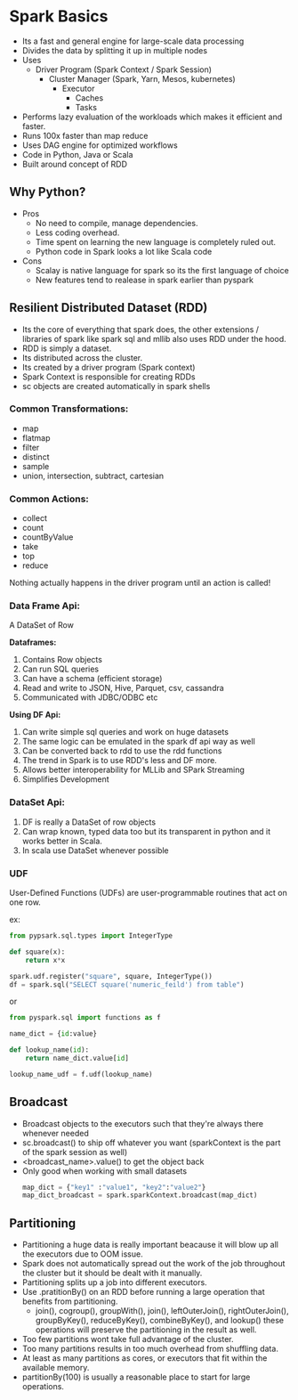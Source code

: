 # Spark Basics

* Its a fast and general engine for large-scale data processing
* Divides the data by splitting it up in multiple nodes
* Uses
  * Driver Program (Spark Context / Spark Session)
    * Cluster Manager (Spark, Yarn, Mesos, kubernetes)
      * Executor
        * Caches
        * Tasks
* Performs lazy evaluation of the workloads which makes it efficient and faster.
* Runs 100x faster than map reduce
* Uses DAG engine for optimized workflows
* Code in Python, Java or Scala
* Built around concept of RDD

## Why Python?

* Pros
  * No need to compile, manage dependencies.
  * Less coding overhead.
  * Time spent on learning the new language is completely ruled out.
  * Python code in Spark looks a lot like Scala code
* Cons
  * Scalay is native language for spark so its the first language of choice
  * New features tend to realease in spark earlier than pyspark

## Resilient Distributed Dataset (RDD)

* Its the core of everything that spark does, the other extensions / libraries of spark like spark sql and mllib also uses RDD under the hood.
* RDD is simply a dataset.
* Its distributed across the cluster.
* Its created by a driver program (Spark context)
* Spark Context is responsible for creating RDDs
* sc objects are created automatically in spark shells

### Common Transformations:

* map
* flatmap
* filter
* distinct
* sample
* union, intersection, subtract, cartesian

### Common Actions:

* collect
* count
* countByValue
* take
* top
* reduce

Nothing actually happens in the driver program until an action is called!

### Data Frame Api:

A DataSet of Row

**Dataframes:**

1. Contains Row objects
2. Can run SQL queries
3. Can have a schema (efficient storage)
4. Read and write to JSON, Hive, Parquet, csv, cassandra
5. Communicated with JDBC/ODBC etc

**Using DF Api:**

1. Can write simple sql queries and work on huge datasets
2. The same logic can be emulated in the spark df api way as well
3. Can be converted back to rdd to use the rdd functions
4. The trend in Spark is to use RDD's less and DF more.
5. Allows better interoperability for MLLib and SPark Streaming
6. Simplifies Development

### DataSet Api:

1. DF is really a DataSet of row objects
2. Can wrap known, typed data too but its transparent in python and it works better in Scala.
3. In scala use DataSet whenever possible

### UDF

User-Defined Functions (UDFs) are user-programmable routines that act on one row.

ex:

```python
from pypsark.sql.types import IntegerType

def square(x):
    return x*x

spark.udf.register("square", square, IntegerType())
df = spark.sql("SELECT square('numeric_feild') from table")
```

or

```python
from pyspark.sql import functions as f

name_dict = {id:value}

def lookup_name(id):
    return name_dict.value[id]

lookup_name_udf = f.udf(lookup_name)
```

## Broadcast

* Broadcast objects to the executors such that they're always there whenever needed
* sc.broadcast() to ship off whatever you want (sparkContext is the part of the spark session as well)
* <broadcast_name>.value() to get the object back
* Only good when working with small datasets
  ```python
  map_dict = {"key1" :"value1", "key2":"value2"}
  map_dict_broadcast = spark.sparkContext.broadcast(map_dict)
  ```

## Partitioning

* Partitioning a huge data is really important beacause it will blow up all the executors due to OOM issue.
* Spark does not automatically spread out the work of the job throughout the cluster but it should be dealt with it manually.
* Partitioning splits up a job into different executors.
* Use .pratitionBy() on an RDD before running a large operation that benefits from partitioning.
  * join(), cogroup(), groupWith(), join(), leftOuterJoin(), rightOuterJoin(), groupByKey(), reduceByKey(), combineByKey(), and lookup() these operations will preserve the partitioning in the result as well.
* Too few partitions wont take full advantage of the cluster.
* Too many partitions results in too much overhead from shuffling data.
* At least as many partitions as cores, or executors that fit within the available memory.
* partitionBy(100) is usually a reasonable place to start for large operations.
